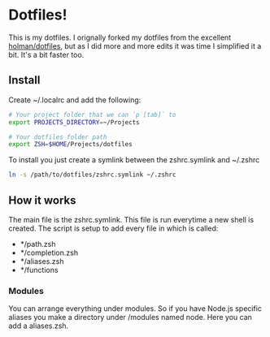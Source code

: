 # Dotfiles!

This is my dotfiles. I orignally forked my dotfiles from the excellent [holman/dotfiles](https://github.com/holman/dotfiles), but as I did more and more edits it was time I simplified it a bit. It's a bit faster too.

## Install

Create ~/.localrc and add the following:
```sh
# Your project folder that we can `p [tab]` to
export PROJECTS_DIRECTORY=~/Projects

# Your dotfiles folder path
export ZSH=$HOME/Projects/dotfiles
```

To install you just create a symlink between the zshrc.symlink and ~/.zshrc
```sh
ln -s /path/to/dotfiles/zshrc.symlink ~/.zshrc
```

## How it works
The main file is the zshrc.symlink. This file is run everytime a new shell is created. The script is setup to add every file in which is called:
- */path.zsh
- */completion.zsh
- */aliases.zsh
- */functions

### Modules
You can arrange everything under modules. So if you have Node.js specific aliases you make a directory under /modules named node.
Here you can add a aliases.zsh.
